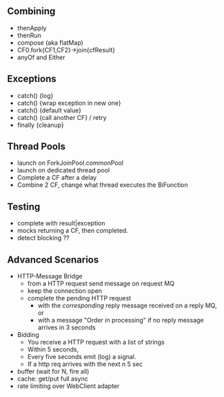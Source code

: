 ## Combining
- thenApply
- thenRun
- compose (aka flatMap)
- CF0.fork{CF1,CF2}->join{cfResult}
- anyOf and Either

## Exceptions
- catch() {log}
- catch() {wrap exception in new one}
- catch() {default value}
- catch() {call another CF} / retry
- finally {cleanup}

## Thread Pools
- launch on ForkJoinPool.commonPool
- launch on dedicated thread pool
- Complete a CF after a delay
- Combine 2 CF, change what thread executes the BiFunction

## Testing
- complete with result|exception
- mocks returning a CF, then completed.
- detect blocking ??

## Advanced Scenarios
- HTTP-Message Bridge 
  - from a HTTP request send message on request MQ
  - keep the connection open 
  - complete the pending HTTP request
    - with the _corresponding_ reply message received on a reply MQ, or
    - with a message "Order in processing" if no reply message arrives in 3 seconds
- Bidding
  - You receive a HTTP request with a list of strings
  - Within 5 seconds, 
  - Every five seconds emit (log) a signal.
  - If a http req arrives with the next n 5 sec
- buffer (wait for N, fire all)
- cache: get/put full async
- rate limiting over WebClient adapter